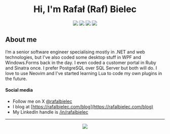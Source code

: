 <h1 align="center">Hi, I'm Rafał (Raf) Bielec</h1>

<section align="center">
<a href="https://x.com/rafalbielec" alt="raf's account on X"><img src="https://img.shields.io/badge/-@rafalbielec-%231DA1F2?style=flat-square&logo=x&logoColor=ffffff" /></a>
<a href="https://github.com/rafalbielec" alt="raf's github"><img src="https://img.shields.io/badge/-@rafalbielec-%23181717?style=flat-square&logo=github" /></a>
<a href="https://www.linkedin.com/in/rafalbielec" alt="raf's linkedin"><img src="https://img.shields.io/badge/-rafalbielec-blue?style=flat-square&logo=Linkedin&logoColor=white&link=https://www.linkedin.com/in/rafalbielec" /></a>
<a href="https://rafalbielec.com" alt="raf's blog"><img src="https://img.shields.io/badge/rafalbielec.com/blog-purple?style=flat-square&logo=www&logoColor=ffffff" /></a>
</section>

## About me
I’m a senior software engineer specialising mostly in .NET and web technologies, but I've also coded some desktop stuff in WPF and Windows.Forms back in the day. I even coded a customer portal in Ruby and Sinatra once. I prefer PostgreSQL over SQL Server but both will do. I love to use Neovim and I've started learning Lua to code my own plugins in the future.
</section>

#### Social media
- Follow me on X [@rafalbielec](https://x.com/rafalbielec)
- I blog at [https://rafalbielec.com/blog](https://rafalbielec.com/blog)
- My LinkedIn handle is [/in/rafalbielec](https://www.linkedin.com/in/rafalbielec)

---

<section align="center">
  <a href="#" alt="raf's github stats"><img src="https://github-readme-stats.vercel.app/api?username=rafalbielec" /></a>
</section>


